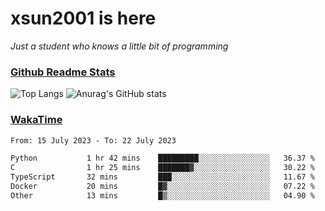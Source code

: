 # xsun2001 is here

*Just a student who knows a little bit of programming*

### [Github Readme Stats](https://github.com/anuraghazra/github-readme-stats)

![Top Langs](https://github-readme-stats.vercel.app/api/top-langs/?username=xsun2001&layout=compact&theme=radical) ![Anurag's GitHub stats](https://github-readme-stats.vercel.app/api?username=xsun2001&show_icons=true&theme=radical)

### [WakaTime](https://wakatime.com)

<!--START_SECTION:waka-->

```txt
From: 15 July 2023 - To: 22 July 2023

Python           1 hr 42 mins    █████████░░░░░░░░░░░░░░░░   36.37 %
C                1 hr 25 mins    ███████▓░░░░░░░░░░░░░░░░░   30.22 %
TypeScript       32 mins         ███░░░░░░░░░░░░░░░░░░░░░░   11.67 %
Docker           20 mins         █▓░░░░░░░░░░░░░░░░░░░░░░░   07.22 %
Other            13 mins         █▒░░░░░░░░░░░░░░░░░░░░░░░   04.90 %
```

<!--END_SECTION:waka-->
